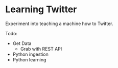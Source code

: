 # Learning Twitter
Experiment into teaching a machine how to Twitter. 

Todo: 
* Get Data 
  - Grab with REST API
* Python ingestion 
* Python learning  

